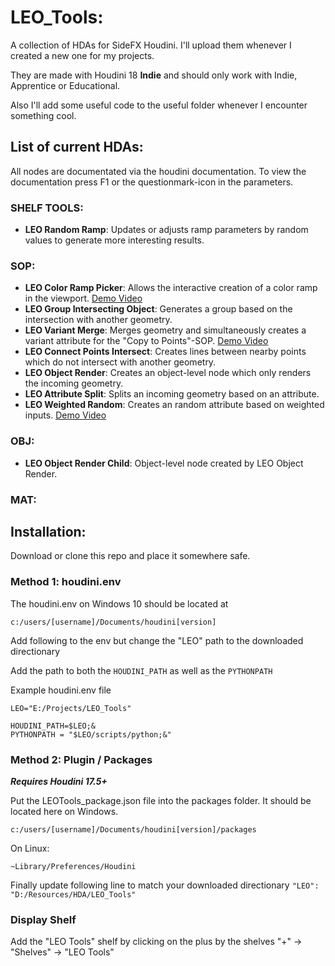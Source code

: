 # LEO_Tools:
A collection of HDAs for SideFX Houdini.
I'll upload them whenever I created a new one for my projects.

They are made with Houdini 18 **Indie** and should only work with Indie, Apprentice or Educational.

Also I'll add some useful code to the useful folder whenever I encounter something cool.

## List of current HDAs:
All nodes are documentated via the houdini documentation. To view the documentation press F1 or the questionmark-icon in the parameters.

### SHELF TOOLS:
* **LEO Random Ramp**: Updates or adjusts ramp parameters by random values to generate more interesting results.

### SOP:
* **LEO Color Ramp Picker**: Allows the interactive creation of a color ramp in the viewport. [Demo Video](https://vimeo.com/448546910)
* **LEO Group Intersecting Object**: Generates a group based on the intersection with another geometry.
* **LEO Variant Merge**: Merges geometry and simultaneously creates a variant attribute for the "Copy to Points"-SOP. [Demo Video](https://vimeo.com/448293988)
* **LEO Connect Points Intersect**: Creates lines between nearby points which do not intersect with another geometry.
* **LEO Object Render**: Creates an object-level node which only renders the incoming geometry.
* **LEO Attribute Split**: Splits an incoming geometry based on an attribute.
* **LEO Weighted Random**: Creates an random attribute based on weighted inputs. [Demo Video](https://vimeo.com/448293988)

### OBJ:
* **LEO Object Render Child**: Object-level node created by LEO Object Render.

### MAT:

## Installation:
Download or clone this repo and place it somewhere safe.

### Method 1: houdini.env
The houdini.env on Windows 10 should be located at 

```c:/users/[username]/Documents/houdini[version]```

Add following to the env but change the "LEO" path to the downloaded directionary

Add the path to both the ```HOUDINI_PATH``` as well as the ```PYTHONPATH```

Example houdini.env file
```
LEO="E:/Projects/LEO_Tools"

HOUDINI_PATH=$LEO;&
PYTHONPATH = "$LEO/scripts/python;&"
```

### Method 2: Plugin / Packages
***Requires Houdini 17.5+***

Put the LEOTools_package.json file into the packages folder. 
It should be located here on Windows.

```c:/users/[username]/Documents/houdini[version]/packages```

On Linux:

```~Library/Preferences/Houdini```

Finally update following line to match your downloaded directionary
```"LEO": "D:/Resources/HDA/LEO_Tools"``` 
### Display Shelf ###

Add the "LEO Tools" shelf by clicking on the plus by the shelves
"+" -> "Shelves" -> "LEO Tools"
